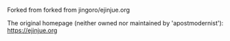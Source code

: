 Forked from forked from jingoro/ejinjue.org

The original homepage (neither owned nor maintained by 'apostmodernist'): <https://ejinjue.org>
